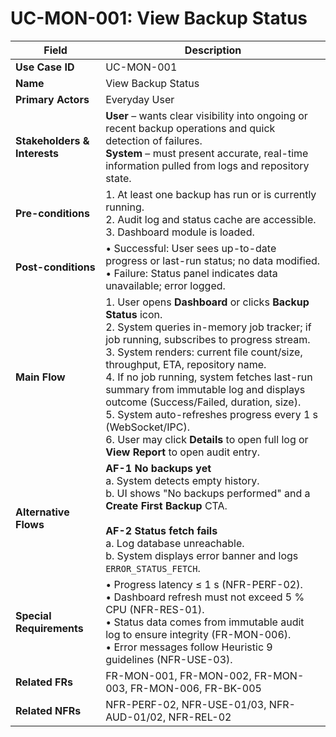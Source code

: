 # UC-MON-001: View Backup Status

| Field                        | Description                                                                                                                                                                                                                                                                                                                                                                                                                                                                                                        |
| ---------------------------- | ------------------------------------------------------------------------------------------------------------------------------------------------------------------------------------------------------------------------------------------------------------------------------------------------------------------------------------------------------------------------------------------------------------------------------------------------------------------------------------------------------------------ |
| **Use Case ID**              | UC-MON-001                                                                                                                                                                                                                                                                                                                                                                                                                                                                                                         |
| **Name**                     | View Backup Status                                                                                                                                                                                                                                                                                                                                                                                                                                                                                                 |
| **Primary Actors**           | Everyday User                                                                                                                                                                                                                                                                                                                                                                                                                                                                                                      |
| **Stakeholders & Interests** | **User** – wants clear visibility into ongoing or recent backup operations and quick detection of failures. <br> **System** – must present accurate, real-time information pulled from logs and repository state.                                                                                                                                                                                                                                                                                                           |
| **Pre-conditions**           | 1. At least one backup has run or is currently running. <br> 2. Audit log and status cache are accessible. <br> 3. Dashboard module is loaded.                                                                                                                                                                                                                                                                                                                                                                                 |
| **Post-conditions**          | • Successful: User sees up-to-date progress or last-run status; no data modified. <br> • Failure: Status panel indicates data unavailable; error logged.                                                                                                                                                                                                                                                                                                                                                                 |
| **Main Flow**                | 1. User opens **Dashboard** or clicks **Backup Status** icon. <br> 2. System queries in-memory job tracker; if job running, subscribes to progress stream. <br> 3. System renders: current file count/size, throughput, ETA, repository name. <br> 4. If no job running, system fetches last-run summary from immutable log and displays outcome (Success/Failed, duration, size). <br> 5. System auto-refreshes progress every 1 s (WebSocket/IPC). <br> 6. User may click **Details** to open full log or **View Report** to open audit entry. |
| **Alternative Flows**        | **AF-1 No backups yet** <br> a. System detects empty history. <br> b. UI shows "No backups performed" and a **Create First Backup** CTA. <br><br> **AF-2 Status fetch fails** <br> a. Log database unreachable. <br> b. System displays error banner and logs `ERROR_STATUS_FETCH`.                                                                                                                                                                                                                                                          |
| **Special Requirements**     | • Progress latency ≤ 1 s (NFR-PERF-02). <br> • Dashboard refresh must not exceed 5 % CPU (NFR-RES-01). <br> • Status data comes from immutable audit log to ensure integrity (FR-MON-006). <br> • Error messages follow Heuristic 9 guidelines (NFR-USE-03).                                                                                                                                                                                                                                                                         |
| **Related FRs**              | FR-MON-001, FR-MON-002, FR-MON-003, FR-MON-006, FR-BK-005                                                                                                                                                                                                                                                                                                                                                                                                                                                          |
| **Related NFRs**             | NFR-PERF-02, NFR-USE-01/03, NFR-AUD-01/02, NFR-REL-02                                                                                                                                                                                                                                                                                                                                                                                                                                                              |